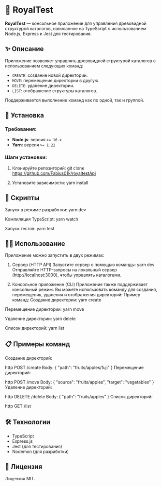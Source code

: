 # 📂 RoyalTest

**RoyalTest** — консольное приложение для управления древовидной структурой каталогов, написанное на TypeScript с использованием Node.js, Express и Jest для тестирования.


## ✨ Описание

Приложение позволяет управлять древовидной структурой каталогов с использованием следующих команд:
- `CREATE`: создание новой директории.
- `MOVE`: перемещение директории в другую.
- `DELETE`: удаление директории.
- `LIST`: отображение структуры каталогов.

Поддерживается выполнение команд как по одной, так и группой.

## 🚀 Установка
### Требования:
- **Node.js**: версия `>= 16.x`
- **Yarn**: версия `>= 1.22`

### Шаги установки:
1. Клонируйте репозиторий:
   git clone https://github.com/Fabius01k/royaltestApi
   
2. Установите зависимости:
yarn install

## 🔧 Скрипты
Запуск в режиме разработки:
yarn dev

Компиляция TypeScript:
yarn watch

Запуск тестов:
yarn test

## 🧑‍💻 Использование
Приложение можно запустить в двух режимах:

1. Сервер (HTTP API)
   Запустите сервер с помощью команды:
yarn dev
Отправляйте HTTP-запросы на локальный сервер (http://localhost:3000), чтобы управлять каталогами.

2. Консольное приложение (CLI)
      Приложение также поддерживает консольный режим. Вы можете использовать команду для создания, перемещения, удаления и отображения директорий:
Пример команд:
Создание директории:
yarn create <path>

Перемещение директории:
yarn move <source> <target>

Удаление директории:
yarn delete <path>

Список директорий:
yarn list

## 📋 Примеры команд
Создание директорий:

http
POST /create
Body: { "path": "fruits/apples/fuji" }
Перемещение директорий:

http
POST /move
Body: { "source": "fruits/apples", "target": "vegetables" }
Удаление директорий:

http
DELETE /delete
Body: { "path": "fruits/apples" }
Список директорий:

http
GET /list

## 🛠 Технологии
- TypeScript
- Express.js
- Jest (для тестирования)
- Nodemon (для разработки)

## 📜 Лицензия
Лицензия MIT.








